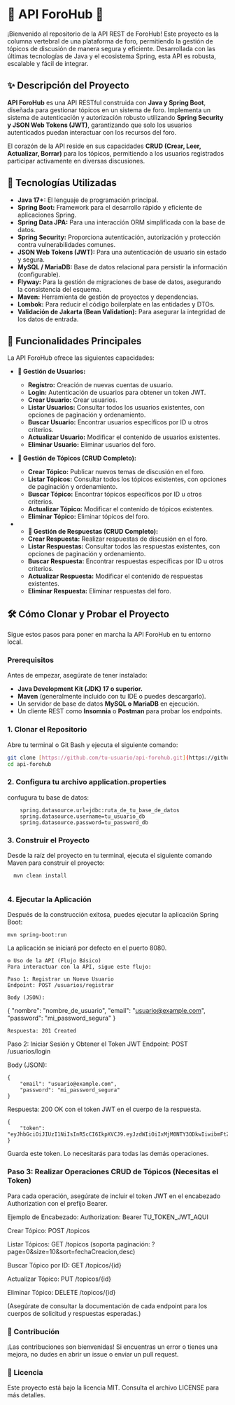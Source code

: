 # 🚀 API ForoHub 🚀

¡Bienvenido al repositorio de la API REST de ForoHub! Este proyecto es la columna vertebral de una plataforma de foro, permitiendo la gestión de tópicos de discusión de manera segura y eficiente. Desarrollada con las últimas tecnologías de Java y el ecosistema Spring, esta API es robusta, escalable y fácil de integrar.

## ✨ Descripción del Proyecto

**API ForoHub** es una API RESTful construida con **Java y Spring Boot**, diseñada para gestionar tópicos en un sistema de foro. Implementa un sistema de autenticación y autorización robusto utilizando **Spring Security y JSON Web Tokens (JWT)**, garantizando que solo los usuarios autenticados puedan interactuar con los recursos del foro.

El corazón de la API reside en sus capacidades **CRUD (Crear, Leer, Actualizar, Borrar)** para los tópicos, permitiendo a los usuarios registrados participar activamente en diversas discusiones.

## 🌟 Tecnologías Utilizadas

* **Java 17+:** El lenguaje de programación principal.
* **Spring Boot:** Framework para el desarrollo rápido y eficiente de aplicaciones Spring.
* **Spring Data JPA:** Para una interacción ORM simplificada con la base de datos.
* **Spring Security:** Proporciona autenticación, autorización y protección contra vulnerabilidades comunes.
* **JSON Web Tokens (JWT):** Para una autenticación de usuario sin estado y segura.
* **MySQL / MariaDB:** Base de datos relacional para persistir la información (configurable).
* **Flyway:** Para la gestión de migraciones de base de datos, asegurando la consistencia del esquema.
* **Maven:** Herramienta de gestión de proyectos y dependencias.
* **Lombok:** Para reducir el código boilerplate en las entidades y DTOs.
* **Validación de Jakarta (Bean Validation):** Para asegurar la integridad de los datos de entrada.

## 🚀 Funcionalidades Principales

La API ForoHub ofrece las siguientes capacidades:

* **👥 Gestión de Usuarios:**
    * **Registro:** Creación de nuevas cuentas de usuario.
    * **Login:** Autenticación de usuarios para obtener un token JWT.
  * **Crear Usuario:** Crear usuarios.
  * **Listar Usuarios:** Consultar todos los usuarios existentes, con opciones de paginación y ordenamiento.
  * **Buscar Usuario:** Encontrar usuarios específicos por ID u otros criterios.
  * **Actualizar Usuario:** Modificar el contenido de usuarios existentes.
  * **Eliminar Usuario:** Eliminar usuarios del foro.
  

* **💬 Gestión de Tópicos (CRUD Completo):**
    * **Crear Tópico:** Publicar nuevos temas de discusión en el foro.
    * **Listar Tópicos:** Consultar todos los tópicos existentes, con opciones de paginación y ordenamiento.
    * **Buscar Tópico:** Encontrar tópicos específicos por ID u otros criterios.
    * **Actualizar Tópico:** Modificar el contenido de tópicos existentes.
    * **Eliminar Tópico:** Eliminar tópicos del foro.  
    

* * **💬 Gestión de Respuestas (CRUD Completo):**
  * **Crear Respuesta:** Realizar respuestas de discusión en el foro.
  * **Listar Respuestas:** Consultar todos las respuestas existentes, con opciones de paginación y ordenamiento.
  * **Buscar Respuesta:** Encontrar respuestas específicas por ID u otros criterios.
  * **Actualizar Respuesta:** Modificar el contenido de respuestas existentes.
  * **Eliminar Respuesta:** Eliminar respuestas del foro.

## 🛠️ Cómo Clonar y Probar el Proyecto

Sigue estos pasos para poner en marcha la API ForoHub en tu entorno local.

### Prerequisitos

Antes de empezar, asegúrate de tener instalado:

* **Java Development Kit (JDK) 17 o superior.**
* **Maven** (generalmente incluido con tu IDE o puedes descargarlo).
* Un servidor de base de datos **MySQL o MariaDB** en ejecución.
* Un cliente REST como **Insomnia** o **Postman** para probar los endpoints.

### 1. Clonar el Repositorio

Abre tu terminal o Git Bash y ejecuta el siguiente comando:

```bash
git clone [https://github.com/tu-usuario/api-forohub.git](https://github.com/tu-usuario/api-forohub.git)
cd api-forohub
````
### 2. Configura tu archivo application.properties
confugura tu base de datos:

````application.properties
    spring.datasource.url=jdbc:ruta_de_tu_base_de_datos
    spring.datasource.username=tu_usuario_db
    spring.datasource.password=tu_password_db
````
### 3. Construir el Proyecto
Desde la raíz del proyecto en tu terminal, ejecuta el siguiente comando Maven para construir el proyecto:
````
  mvn clean install
  
  ````
### 4. Ejecutar la Aplicación
Después de la construcción exitosa, puedes ejecutar la aplicación Spring Boot:


````
mvn spring-boot:run
````
La aplicación se iniciará por defecto en el puerto 8080.
````
⚙️ Uso de la API (Flujo Básico)
Para interactuar con la API, sigue este flujo:

Paso 1: Registrar un Nuevo Usuario
Endpoint: POST /usuarios/registrar

Body (JSON):

````
{
    "nombre": "nombre_de_usuario",
    "email": "usuario@example.com",
    "password": "mi_password_segura"
}
````
Respuesta: 201 Created

````
Paso 2: Iniciar Sesión y Obtener el Token JWT
Endpoint: POST /usuarios/login

Body (JSON):
````
{
    "email": "usuario@example.com",
    "password": "mi_password_segura"
}
````
Respuesta: 200 OK con el token JWT en el cuerpo de la respuesta.
````
{
    "token": "eyJhbGciOiJIUzI1NiIsInR5cCI6IkpXVCJ9.eyJzdWIiOiIxMjM0NTY3ODkwIiwibmFtZSI6IkpvaG4gRG9lIiwiaWF0IjoxNTE2MjM5MDIyfQ.SflKxwRJSMeKKF2QT4fwpMeJf36POk6yJV_adQssw5c"
}
````
Guarda este token. Lo necesitarás para todas las demás operaciones.

### Paso 3: Realizar Operaciones CRUD de Tópicos (Necesitas el Token)
Para cada operación, asegúrate de incluir el token JWT en el encabezado Authorization con el prefijo Bearer.

Ejemplo de Encabezado:
Authorization: Bearer TU_TOKEN_JWT_AQUI

Crear Tópico: POST /topicos

Listar Tópicos: GET /topicos (soporta paginación: ?page=0&size=10&sort=fechaCreacion,desc)

Buscar Tópico por ID: GET /topicos/{id}

Actualizar Tópico: PUT /topicos/{id}

Eliminar Tópico: DELETE /topicos/{id}

(Asegúrate de consultar la documentación de cada endpoint para los cuerpos de solicitud y respuestas esperadas.)
<h3>🤝 Contribución</h3>

¡Las contribuciones son bienvenidas! Si encuentras un error o tienes una mejora, no dudes en abrir un issue o enviar un pull request.

 <h3>📄 Licencia</h3>
Este proyecto está bajo la licencia MIT. Consulta el archivo LICENSE para más detalles.